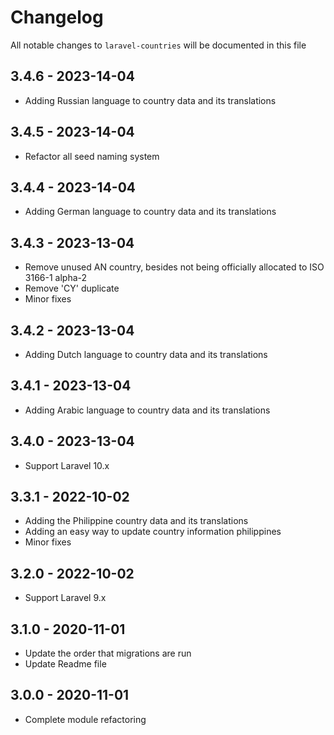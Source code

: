 # Changelog

All notable changes to `laravel-countries` will be documented in this file

## 3.4.6 - 2023-14-04

- Adding Russian language to country data and its translations

## 3.4.5 - 2023-14-04

- Refactor all seed naming system
## 3.4.4 - 2023-14-04

- Adding German language to country data and its translations

## 3.4.3 - 2023-13-04

- Remove unused AN country, besides not being officially allocated to ISO 3166-1 alpha-2
- Remove 'CY' duplicate
- Minor fixes

## 3.4.2 - 2023-13-04

- Adding Dutch language to country data and its translations

## 3.4.1 - 2023-13-04

- Adding Arabic language to country data and its translations

## 3.4.0 - 2023-13-04

- Support Laravel 10.x

## 3.3.1 - 2022-10-02

- Adding the Philippine country data and its translations
- Adding an easy way to update country information philippines
- Minor fixes

## 3.2.0 - 2022-10-02

- Support Laravel 9.x

## 3.1.0 - 2020-11-01

- Update the order that migrations are run
- Update Readme file

## 3.0.0 - 2020-11-01

- Complete module refactoring

